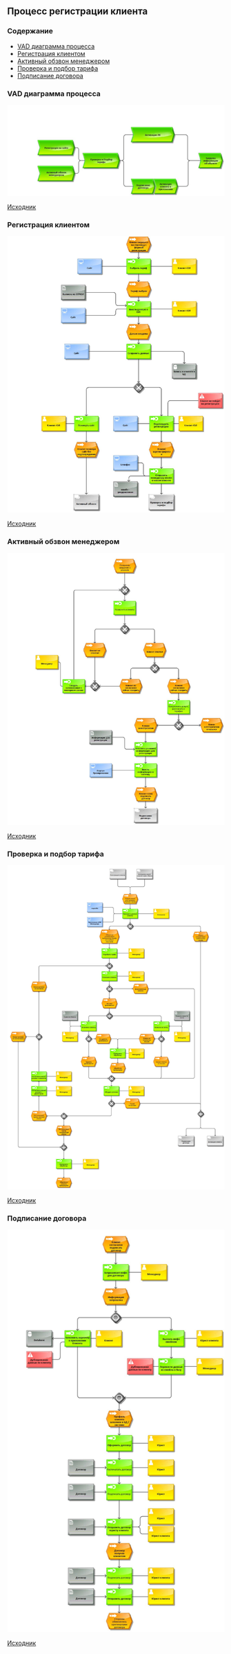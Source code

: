 ## Процесс регистрации клиента

### Содержание

* [VAD диаграмма процесса](#vad-диаграмма-процесса)
* [Регистрация клиентом](#регистрация-клиентом)
* [Активный обзвон менеджером](#активный-обзвон-менеджером)
* [Проверка и подбор тарифа](#проверка-и-подбор-тарифа)
* [Подписание договора](#подписание-договора)

### VAD диаграмма процесса

![](../../img/VAD.jpg)

[Исходник](../../src/ARIS_rest_VAD-199942-39486a.adf)

### Регистрация клиентом

![](../../img/%D0%A0%D0%B5%D0%B3%D0%B8%D1%81%D1%82%D1%80%D0%B0%D1%86%D0%B8%D1%8F%20%D0%BA%D0%BB%D0%B8%D0%B5%D0%BD%D1%82%D0%B0.jpg)

[Исходник](../../src/%D0%A0%D0%B5%D0%B3%D0%B8%D1%81%D1%82%D1%80%D0%B0%D1%86%D0%B8%D1%8F%20%D0%BA%D0%BB%D0%B8%D0%B5%D0%BD%D1%82%D0%B0.adf)

### Активный обзвон менеджером

![](../../img/%D0%90%D0%BA%D1%82%D0%B8%D0%B2%D0%BD%D1%8B%D0%B9%20%D0%BE%D0%B1%D0%B7%D0%B2%D0%BE%D0%BD.jpg)

[Исходник](../../src/%D0%90%D0%BA%D1%82%D0%B8%D0%B2%D0%BD%D1%8B%D0%B9%20%D0%BE%D0%B1%D0%B7%D0%B2%D0%BE%D0%BD.adf)

### Проверка и подбор тарифа

![](../../img/%D0%9F%D1%80%D0%BE%D0%B2%D0%B5%D1%80%D0%BA%D0%B0%20%D0%B8%20%D0%BF%D0%BE%D0%B4%D0%B1%D1%80%D0%BE%D1%80%20%D1%82%D0%B0%D1%80%D0%B8%D1%84%D0%B0%20%D0%B23.jpg)

[Исходник](../../src/%D0%9F%D1%80%D0%BE%D0%B2%D0%B5%D1%80%D0%BA%D0%B0%20%D0%B8%20%D0%BF%D0%BE%D0%B4%D0%B1%D1%80%D0%BE%D1%80%20%D1%82%D0%B0%D1%80%D0%B8%D1%84%D0%B0%20%D0%B23.adf)

### Подписание договора

![](../../img/%D0%9F%D0%BE%D0%B4%D0%BF%D0%B8%D1%81%D0%B0%D0%BD%D0%B8%D0%B5%20%D0%B4%D0%BE%D0%B3%D0%BE%D0%B2%D0%BE%D1%80%D0%B0.jpg)

[Исходник](../../src/%D0%9F%D0%BE%D0%B4%D0%BF%D0%B8%D1%81%D0%B0%D0%BD%D0%B8%D0%B5%20%D0%B4%D0%BE%D0%B3%D0%BE%D0%B2%D0%BE%D1%80.adf)